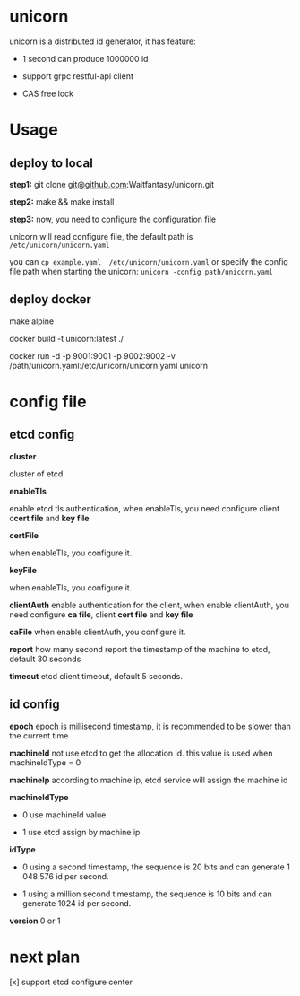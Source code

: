 # unicorn

unicorn  is a distributed id generator, it has feature:

- 1 second can produce 1000000 id

- support grpc restful-api client

- CAS free lock


# Usage

## deploy to local

**step1:**
git clone git@github.com:Waitfantasy/unicorn.git

**step2:**
make && make install

**step3:**
now, you need to configure the configuration file

unicorn will read configure file, the default path is `/etc/unicorn/unicorn.yaml`

you can `cp example.yaml  /etc/unicorn/unicorn.yaml` or
specify the config file path when starting the unicorn: `unicorn -config path/unicorn.yaml`


## deploy docker

make alpine

docker build -t unicorn:latest ./

docker run -d -p 9001:9001 -p 9002:9002 -v /path/unicorn.yaml:/etc/unicorn/unicorn.yaml unicorn


# config file

## etcd config

**cluster**

cluster of etcd

**enableTls**

enable etcd tls authentication, when enableTls, you need configure client c**cert file** and **key file**

**certFile**

when enableTls, you configure it.

**keyFile**

when enableTls, you configure it.

**clientAuth**
enable authentication for the client, when enable clientAuth, you need configure **ca file**, client **cert file** and **key file**

**caFile**
when enable clientAuth, you configure it.

**report**
how many second report the timestamp of the machine to etcd, default 30 seconds

**timeout**
etcd client timeout, default 5 seconds.

## id config

**epoch**
epoch is  millisecond timestamp, it is recommended to be slower than the current time

**machineId**
not use etcd to get the allocation id. this value is used when machineIdType = 0

**machineIp**
according to machine ip, etcd service will assign the machine id

**machineIdType**
- 0 use machineId value

- 1 use etcd assign by machine ip

**idType**

- 0 using a second timestamp, the sequence is 20 bits and can generate 1 048 576 id per second.

- 1 using a million second timestamp, the sequence is 10 bits and can generate 1024 id per second.

**version**
0 or 1


# next plan
[x] support etcd configure center
